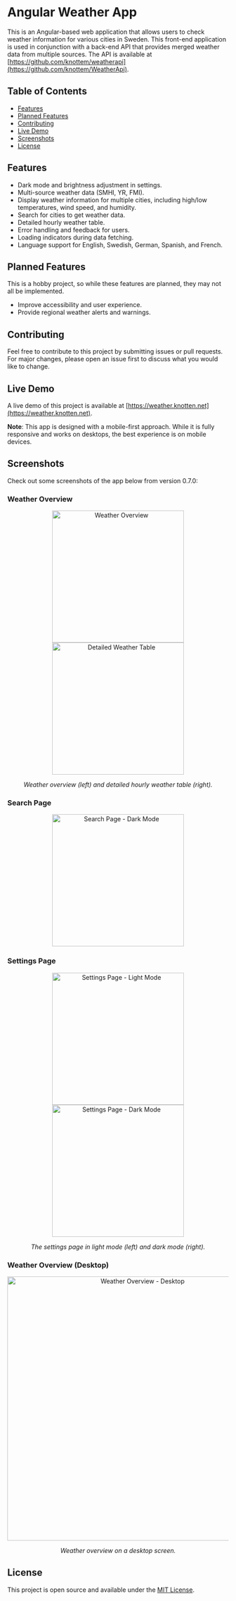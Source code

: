 # Angular Weather App

This is an Angular-based web application that allows users to check weather information for various cities in Sweden.
This front-end application is used in conjunction with a back-end API that provides merged weather data from multiple sources.
The API is available at [https://github.com/knottem/weatherapi](https://github.com/knottem/WeatherApi).

## Table of Contents

- [Features](#features)
- [Planned Features](#planned-features)
- [Contributing](#contributing)
- [Live Demo](#live-demo)
- [Screenshots](#screenshots)
- [License](#license)

## Features

- Dark mode and brightness adjustment in settings.
- Multi-source weather data (SMHI, YR, FMI).
- Display weather information for multiple cities, including high/low temperatures, wind speed, and humidity.
- Search for cities to get weather data.
- Detailed hourly weather table.
- Error handling and feedback for users.
- Loading indicators during data fetching.
- Language support for English, Swedish, German, Spanish, and French.

## Planned Features

This is a hobby project, so while these features are planned, they may not all be implemented.

- Improve accessibility and user experience.
- Provide regional weather alerts and warnings.

## Contributing

Feel free to contribute to this project by submitting issues or pull requests. For major changes, please open an issue first to discuss what you would like to change.

## Live Demo

A live demo of this project is available at [https://weather.knotten.net](https://weather.knotten.net).

**Note**: This app is designed with a mobile-first approach. While it is fully responsive and works on desktops, the best experience is on mobile devices.

## Screenshots

Check out some screenshots of the app below from version 0.7.0:

### Weather Overview
<div align="center">
  <img src="./docs/images/weather-overview.jpg" alt="Weather Overview" width="300">
  <img src="./docs/images/weather-table.jpg" alt="Detailed Weather Table" width="300">
</div>
<p align="center"><em>Weather overview (left) and detailed hourly weather table (right).</em></p>

### Search Page
<div align="center">
  <img src="./docs/images/search-dark.jpg" alt="Search Page - Dark Mode" width="300">
</div>

### Settings Page
<div align="center">
  <img src="./docs/images/settings-light.jpg" alt="Settings Page - Light Mode" width="300">
  <img src="./docs/images/settings-dark.jpg" alt="Settings Page - Dark Mode" width="300">
</div>
<p align="center"><em>The settings page in light mode (left) and dark mode (right).</em></p>

### Weather Overview (Desktop)
<div align="center">
  <img src="./docs/images/weather-overview-desktop.jpg" alt="Weather Overview - Desktop" width="600">
</div>
<p align="center"><em>Weather overview on a desktop screen.</em></p>

## License

This project is open source and available under the [MIT License](LICENSE).
